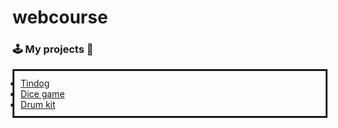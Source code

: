  # webcourse 

<section id="content">
 <h3>🕹️ My projects 💾</h3>
      <p >
      <ul style="border:solid;padding:2%;">
      <li><a href="https://jhallsson.github.io/webcourse/tindog/">Tindog</a></li>
      <li><a href="https://jhallsson.github.io/webcourse/dicegame/">Dice game</a></li>
      <li><a href="https://jhallsson.github.io/webcourse/drumkit/">Drum kit</a></li>
    </ul>
  </p>
  </section>
